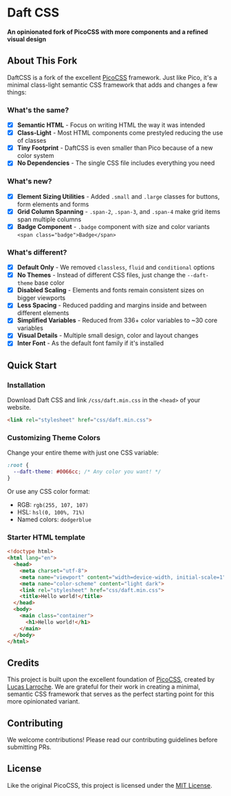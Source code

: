 # Daft CSS

**An opinionated fork of PicoCSS with more components and a refined visual design**

## About This Fork

DaftCSS is a fork of the excellent [PicoCSS](https://github.com/picocss/pico) framework. Just like Pico, it's a minimal class-light semantic CSS framework that adds and changes a few things:

### What's the same?

- [x] **Semantic HTML** - Focus on writing HTML the way it was intended
- [x] **Class-Light** - Most HTML components come prestyled reducing the use of classes
- [X] **Tiny Footprint** - DaftCSS is even smaller than Pico because of a new color system
- [x] **No Dependencies** - The single CSS file includes everything you need

### What's new?

- [x] **Element Sizing Utilities** - Added `.small` and `.large` classes for buttons, form elements and forms
- [x] **Grid Column Spanning** - `.span-2`, `.span-3`, and `.span-4` make grid items span multiple columns
- [x] **Badge Component** - `.badge` component with size and color variants `<span class="badge">Badge</span>`

### What's different?

- [x] **Default Only** - We removed `classless`, `fluid` and `conditional` options
- [x] **No Themes** - Instead of different CSS files, just change the `--daft-theme` base color
- [x] **Disabled Scaling** - Elements and fonts remain consistent sizes on bigger viewports
- [x] **Less Spacing** - Reduced padding and margins inside and between different elements
- [x] **Simplified Variables** - Reduced from 336+ color variables to ~30 core variables
- [x] **Visual Details** - Multiple small design, color and layout changes
- [x] **Inter Font** - As the default font family if it's installed

## Quick Start

### Installation

Download Daft CSS and link `/css/daft.min.css` in the `<head>` of your website.

```html
<link rel="stylesheet" href="css/daft.min.css">
```

### Customizing Theme Colors

Change your entire theme with just one CSS variable:

```css
:root {
  --daft-theme: #0066cc; /* Any color you want! */
}
```

Or use any CSS color format:
- RGB: `rgb(255, 107, 107)`
- HSL: `hsl(0, 100%, 71%)`
- Named colors: `dodgerblue`

### Starter HTML template

```HTML
<!doctype html>
<html lang="en">
  <head>
    <meta charset="utf-8">
    <meta name="viewport" content="width=device-width, initial-scale=1">
    <meta name="color-scheme" content="light dark">
    <link rel="stylesheet" href="css/daft.min.css">
    <title>Hello world!</title>
  </head>
  <body>
    <main class="container">
      <h1>Hello world!</h1>
    </main>
  </body>
</html>
```

## Credits

This project is built upon the excellent foundation of [PicoCSS](https://github.com/picocss/pico), created by [Lucas Larroche](https://github.com/lucaslarroche). We are grateful for their work in creating a minimal, semantic CSS framework that serves as the perfect starting point for this more opinionated variant.

## Contributing

We welcome contributions! Please read our contributing guidelines before submitting PRs.

## License

Like the original PicoCSS, this project is licensed under the [MIT License](https://github.com/picocss/pico/blob/master/LICENSE.md).
